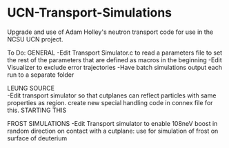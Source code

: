 # UCN-Transport-Simulations
Upgrade and use of Adam Holley's neutron transport code for use in the NCSU UCN project.

To Do:
GENERAL
  -Edit Transport Simulator.c to read a parameters file to set the rest of the parameters that are defined as macros in the beginning
  -Edit Visualizer to exclude error trajectories
  -Have batch simulations output each run to a separate folder
  
LEUNG SOURCE     
  -Edit transport simulator so that cutplanes can reflect particles with same properties as region. create new special handling code in connex file for this. STARTING THIS
  
FROST SIMULATIONS
  -Edit Transport simulator to enable 108neV boost in random direction on contact with a cutplane: use for simulation of frost on surface of deuterium

